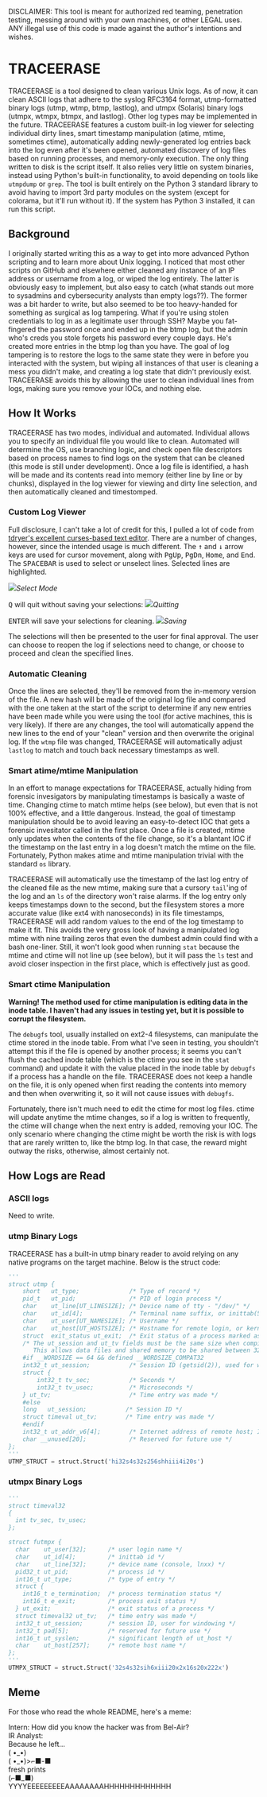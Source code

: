 DISCLAIMER: This tool is meant for authorized red teaming, penetration testing, messing around with your own machines, or other LEGAL uses. ANY illegal use of this code is made against the author's intentions and wishes.

# TRACEERASE
TRACEERASE is a tool designed to clean various Unix logs. As of now, it can clean ASCII logs that adhere to the syslog RFC3164 format, utmp-formatted binary logs (utmp, wtmp, btmp, lastlog), and utmpx (Solaris) binary logs (utmpx, wtmpx, btmpx, and lastlog). Other log types may be implemented in the future. TRACEERASE features a custom built-in log viewer for selecting individual dirty lines, smart timestamp manipulation (atime, mtime, sometimes ctime), automatically adding newly-generated log entries back into the log even after it's been opened, automated discovery of log files based on running processes, and memory-only execution. The only thing written to disk is the script itself. It also relies very little on system binaries, instead using Python's built-in functionality, to avoid depending on tools like `utmpdump` or `grep`. The tool is built entirely on the Python 3 standard library to avoid having to import 3rd party modules on the system (except for colorama, but it'll run without it). If the system has Python 3 installed, it can run this script.

## Background
I originally started writing this as a way to get into more advanced Python scripting and to learn more about Unix logging. I noticed that most other scripts on GitHub and elsewhere either cleaned any instance of an IP address or username from a log, or wiped the log entirely. The latter is obviously easy to implement, but also easy to catch (what stands out more to sysadmins and cybersecurity analysts than empty logs??). The former was a bit harder to write, but also seemed to be too heavy-handed for something as surgical as log tampering. What if you're using stolen credentials to log in as a legitimate user through SSH? Maybe you fat-fingered the password once and ended up in the btmp log, but the admin who's creds you stole forgets his password every couple days. He's created more entries in the btmp log than you have. The goal of log tampering is to restore the logs to the same state they were in before you interacted with the system, but wiping all instances of that user is cleaning a mess you didn't make, and creating a log state that didn't previously exist. TRACEERASE avoids this by allowing the user to clean individual lines from logs, making sure you remove your IOCs, and nothing else.

## How It Works

TRACEERASE has two modes, individual and automated. Individual allows you to specify an individual file you would like to clean. Automated will determine the OS, use branching logic, and check open file descriptors based on process names to find logs on the system that can be cleaned (this mode is still under development). Once a log file is identified, a hash will be made and its contents read into memory (either line by line or by chunks), displayed in the log viewer for viewing and dirty line selection, and then automatically cleaned and timestomped.

### Custom Log Viewer

Full disclosure, I can't take a lot of credit for this, I pulled a lot of code from [tdryer's excellent curses-based text editor](https://github.com/tdryer/editor). There are a number of changes, however, since the intended usage is much different. The <kbd>&#8593;</kbd> and <kbd>&#8595;</kbd> arrow keys are used for cursor movement, along with <kbd>PgUp</kbd>, <kbd>PgDn</kbd>, <kbd>Home</kbd>, and <kbd>End</kbd>. The <kbd>SPACEBAR</kbd> is used to select or unselect lines. Selected lines are highlighted.

![](img/select_mode.png)*Select Mode*

<kbd>Q</kbd> will quit without saving your selections:
![](img/quit_without_saving.png)*Quitting*

<kbd>ENTER</kbd> will save your selections for cleaning.
![](img/save_selections.png)*Saving*

The selections will then be presented to the user for final approval. The user can choose to reopen the log if selections need to change, or choose to proceed and clean the specified lines.

### Automatic Cleaning

Once the lines are selected, they'll be removed from the in-memory version of the file. A new hash will be made of the original log file and compared with the one taken at the start of the script to determine if any new entries have been made while you were using the tool (for active machines, this is very likely). If there are any changes, the tool will automatically append the new lines to the end of your "clean" version and then overwrite the original log. If the `wtmp` file was changed, TRACEERASE will automatically adjust `lastlog` to match and touch back necessary timestamps as well.

### Smart atime/mtime Manipulation

In an effort to manage expectations for TRACEERASE, actually hiding from forensic invesigators by manipulating timestamps is basically a waste of time. Changing ctime to match mtime helps (see below), but even that is not 100% effective, and a little dangerous. Instead, the goal of timestamp manipulation should be to avoid leaving an easy-to-detect IOC that gets a forensic invesitator called in the first place. Once a file is created, mtime only updates when the contents of the file change, so it's a blantant IOC if the timestamp on the last entry in a log doesn't match the mtime on the file. Fortunately, Python makes atime and mtime manipulation trivial with the standard `os` library.

TRACEERASE will automatically use the timestamp of the last log entry of the cleaned file as the new mtime, making sure that a cursory `tail`'ing of the log and an `ls` of the directory won't raise alarms. If the log entry only keeps timestamps down to the second, but the filesystem stores a more accurate value (like ext4 with nanoseconds) in its file timestamps, TRACEERASE will add random values to the end of the log timestamp to make it fit. This avoids the very gross look of having a manipulated log mtime with nine trailing zeros that even the dumbest admin could find with a bash one-liner. Still, it won't look good when running `stat` because the mtime and ctime will not line up (see below), but it will pass the `ls` test and avoid closer inspection in the first place, which is effectively just as good.

### Smart ctime Manipulation

**Warning! The method used for ctime manipulation is editing data in the inode table. I haven't had any issues in testing yet, but it is possible to corrupt the filesystem.**

The `debugfs` tool, usually installed on ext2-4 filesystems, can manipulate the ctime stored in the inode table. From what I've seen in testing, you shouldn't attempt this if the file is opened by another process; it seems you can't flush the cached inode table (which is the ctime you see in the `stat` command) and update it with the value placed in the inode table by `debugfs` if a process has a handle on the file. TRACEERASE does not keep a handle on the file, it is only opened when first reading the contents into memory and then when overwriting it, so it will not cause issues with `debugfs`.

Fortunately, there isn't much need to edit the ctime for most log files. ctime will update anytime the mtime changes, so if a log is written to frequently, the ctime will change when the next entry is added, removing your IOC. The only scenario where changing the ctime might be worth the risk is with logs that are rarely written to, like the btmp log. In that case, the reward might outway the risks, otherwise, almost certainly not.

## How Logs are Read

### ASCII logs

Need to write.

### utmp Binary Logs

TRACEERASE has a built-in utmp binary reader to avoid relying on any native programs on the target machine. Below is the struct code:
```python
'''
struct utmp {
    short   ut_type;              /* Type of record */
    pid_t   ut_pid;               /* PID of login process */
    char    ut_line[UT_LINESIZE]; /* Device name of tty - "/dev/" */
    char    ut_id[4];             /* Terminal name suffix, or inittab(5) ID */
    char    ut_user[UT_NAMESIZE]; /* Username */
    char    ut_host[UT_HOSTSIZE]; /* Hostname for remote login, or kernel version for run-level messages */
    struct  exit_status ut_exit;  /* Exit status of a process marked as DEAD_PROCESS; not used by Linux init (1 */
    /* The ut_session and ut_tv fields must be the same size when compiled 32- and 64-bit. 
       This allows data files and shared memory to be shared between 32- and 64-bit applications. */
    #if __WORDSIZE == 64 && defined __WORDSIZE_COMPAT32
    int32_t ut_session;           /* Session ID (getsid(2)), used for windowing */
    struct {
        int32_t tv_sec;           /* Seconds */
        int32_t tv_usec;          /* Microseconds */
    } ut_tv;                      /* Time entry was made */
    #else
    long   ut_session;           /* Session ID */
    struct timeval ut_tv;        /* Time entry was made */
    #endif
    int32_t ut_addr_v6[4];        /* Internet address of remote host; IPv4 address uses just ut_addr_v6[0] */
    char __unused[20];            /* Reserved for future use */
};
'''
UTMP_STRUCT = struct.Struct('hi32s4s32s256shhiii4i20s')
```

### utmpx Binary Logs

```python
'''
struct timeval32
{
  int tv_sec, tv_usec;
};

struct futmpx {
  char    ut_user[32];      /* user login name */
  char    ut_id[4];         /* inittab id */
  char    ut_line[32];      /* device name (console, lnxx) */
  pid32_t ut_pid;           /* process id */
  int16_t ut_type;          /* type of entry */
  struct {
    int16_t e_termination;  /* process termination status */
    int16_t e_exit;         /* process exit status */
  } ut_exit;                /* exit status of a process */
  struct timeval32 ut_tv;   /* time entry was made */
  int32_t ut_session;       /* session ID, user for windowing */
  int32_t pad[5];           /* reserved for future use */
  int16_t ut_syslen;        /* significant length of ut_host */
  char    ut_host[257];     /* remote host name */
};
'''
UTMPX_STRUCT = struct.Struct('32s4s32sih6xiii20x2x16s20x222x')
```

## Meme
For those who read the whole README, here's a meme:

Intern: How did you know the hacker was from Bel-Air?  
IR Analyst:  
Because he left...  
( •\_•)  
( •\_•)>⌐■-■  
fresh prints  
(⌐■\_■)  
YYYYEEEEEEEEEAAAAAAAAHHHHHHHHHHHHH  
